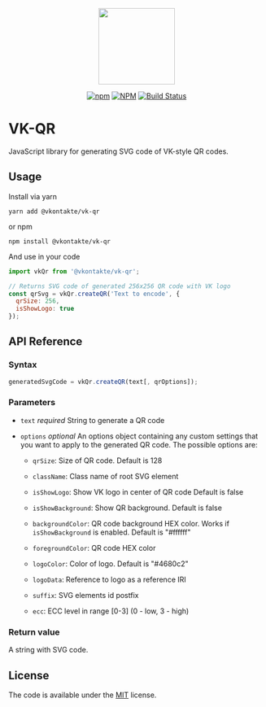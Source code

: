 <div align="center">

[<img width="150" height="150" src="https://psv4.userapi.com/c534536/u338598380/docs/d6/d2b13d62e432/Snimok_ekrana_2021-10-12_v_12_10_25.png?extra=Qta1Jz0j4p2n_N30L66ucEivSCr47XROl1yKflcmMD_7bQDUMd18wbciERvf5-QXt2ERuIJO4guc1QBa8IMf3O5RWTLeCDJI4Oi-d-GKL9LQ2yeSOS6EXO9HUz6UfF5dhPNhjXYZcILLntGDXusOXI-D7g">](https://github.com/VKCOM/vk-qr)

[![npm][npm-shield]][npm-url] [![NPM][npm-downloads-shield]][npm-url] [![Build Status](https://travis-ci.org/VKCOM/vk-qr.svg?branch=master)](https://travis-ci.org/VKCOM/vk-qr)

</div>

# VK-QR

JavaScript library for generating SVG code of VK-style QR codes.

## Usage

Install via yarn

```
yarn add @vkontakte/vk-qr
```

or npm

```
npm install @vkontakte/vk-qr
```

And use in your code

```js
import vkQr from '@vkontakte/vk-qr';

// Returns SVG code of generated 256x256 QR code with VK logo
const qrSvg = vkQr.createQR('Text to encode', {
  qrSize: 256,
  isShowLogo: true
});
```

## API Reference

### Syntax

```js
generatedSvgCode = vkQr.createQR(text[, qrOptions]);
```

### Parameters

- `text` _required_
  String to generate a QR code

- `options` _optional_
  An options object containing any custom settings that you want to apply to the generated QR code. The possible options are:

  - `qrSize`: Size of QR code.
    Default is 128

  - `className`: Class name of root SVG element

  - `isShowLogo`: Show VK logo in center of QR code
    Default is false

  - `isShowBackground`: Show QR background. Default is false

  - `backgroundColor`: QR code background HEX color. Works if `isShowBackground` is enabled. Default is "#ffffff"

  - `foregroundColor`: QR code HEX color

  - `logoColor`: Color of logo. Default is "#4680c2"

  - `logoData`: Reference to logo as a reference IRI

  - `suffix`: SVG elements id postfix

  - `ecc`: ECC level in range [0-3] (0 - low, 3 - high)

### Return value

A string with SVG code.

## License

The code is available under the [MIT](LICENSE) license.

[npm-shield]: https://img.shields.io/npm/v/@vkontakte/vk-qr.svg
[npm-url]: https://npmjs.com/package/@vkontakte/vk-qr
[npm-downloads-shield]: https://img.shields.io/npm/dt/@vkontakte/vk-qr.svg
